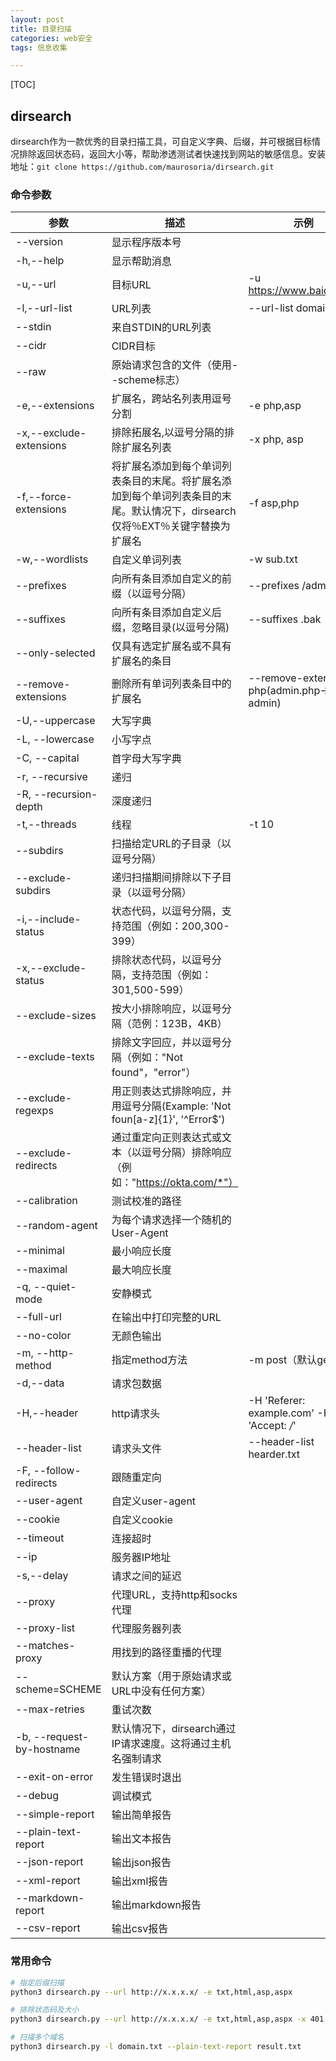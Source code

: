 ```yaml
---
layout: post
title: 目录扫描
categories: web安全
tags: 信息收集

---
```


[TOC]

## dirsearch

dirsearch作为一款优秀的目录扫描工具，可自定义字典、后缀，并可根据目标情况排除返回状态码，返回大小等，帮助渗透测试者快速找到网站的敏感信息。安装地址：`git clone https://github.com/maurosoria/dirsearch.git`

### 命令参数

| 参数                      | 描述                                                         | 示例                                       |
| ------------------------- | ------------------------------------------------------------ | ------------------------------------------ |
| --version                 | 显示程序版本号                                               |                                            |
| -h,--help                 | 显示帮助消息                                                 |                                            |
| -u,--url                  | 目标URL                                                      | -u https://www.baidu.com                   |
| -l,--url-list             | URL列表                                                      | --url-list domain.txt                      |
| --stdin                   | 来自STDIN的URL列表                                           |                                            |
| --cidr                    | CIDR目标                                                     |                                            |
| --raw                     | 原始请求包含的文件（使用--scheme标志）                       |                                            |
| -e,--extensions           | 扩展名，跨站名列表用逗号分割                                 | -e php,asp                                 |
| -x,--exclude-extensions   | 排除拓展名,以逗号分隔的排除扩展名列表                        | -x php, asp                                |
| -f,--force-extensions     | 将扩展名添加到每个单词列表条目的末尾。将扩展名添加到每个单词列表条目的末尾。默认情况下，dirsearch仅将％EXT％关键字替换为扩展名 | -f asp,php                                 |
| -w,--wordlists            | 自定义单词列表                                               | -w sub.txt                                 |
| --prefixes                | 向所有条目添加自定义的前缀（以逗号分隔）                     | --prefixes /admin/                         |
| --suffixes                | 向所有条目添加自定义后缀，忽略目录(以逗号分隔)               | --suffixes  .bak                           |
| --only-selected           | 仅具有选定扩展名或不具有扩展名的条目                         |                                            |
| --remove-extensions       | 删除所有单词列表条目中的扩展名                               | --remove-extensions php(admin.php-> admin) |
| -U,--uppercase            | 大写字典                                                     |                                            |
| -L, --lowercase           | 小写字点                                                     |                                            |
| -C, --capital             | 首字母大写字典                                               |                                            |
| -r, --recursive           | 递归                                                         |                                            |
| -R, --recursion-depth     | 深度递归                                                     |                                            |
| -t,--threads              | 线程                                                         | -t 10                                      |
| --subdirs                 | 扫描给定URL的子目录（以逗号分隔）                            |                                            |
| --exclude-subdirs         | 递归扫描期间排除以下子目录（以逗号分隔）                     |                                            |
| -i,--include-status       | 状态代码，以逗号分隔，支持范围（例如：200,300-399）          |                                            |
| -x,--exclude-status       | 排除状态代码，以逗号分隔，支持范围（例如：301,500-599）      |                                            |
| --exclude-sizes           | 按大小排除响应，以逗号分隔（范例：123B，4KB）                |                                            |
| --exclude-texts           | 排除文字回应，并以逗号分隔（例如："Not found"，"error"）     |                                            |
| --exclude-regexps         | 用正则表达式排除响应，并用逗号分隔(Example: 'Not foun[a-z]{1}', '^Error$') |                                            |
| --exclude-redirects       | 通过重定向正则表达式或文本（以逗号分隔）排除响应（例如："https://okta.com/*"） |                                            |
| --calibration             | 测试校准的路径                                               |                                            |
| --random-agent            | 为每个请求选择一个随机的User-Agent                           |                                            |
| --minimal                 | 最小响应长度                                                 |                                            |
| --maximal                 | 最大响应长度                                                 |                                            |
| -q, --quiet-mode          | 安静模式                                                     |                                            |
| --full-url                | 在输出中打印完整的URL                                        |                                            |
| --no-color                | 无颜色输出                                                   |                                            |
| -m, --http-method         | 指定method方法                                               | -m post（默认get）                         |
| -d,--data                 | 请求包数据                                                   |                                            |
| -H,--header               | http请求头                                                   | -H 'Referer: example.com' -H 'Accept: */*' |
| --header-list             | 请求头文件                                                   | --header-list hearder.txt                  |
| -F, --follow-redirects    | 跟随重定向                                                   |                                            |
| --user-agent              | 自定义user-agent                                             |                                            |
| --cookie                  | 自定义cookie                                                 |                                            |
| --timeout                 | 连接超时                                                     |                                            |
| --ip                      | 服务器IP地址                                                 |                                            |
| -s,--delay                | 请求之间的延迟                                               |                                            |
| --proxy                   | 代理URL，支持http和socks代理                                 |                                            |
| --proxy-list              | 代理服务器列表                                               |                                            |
| --matches-proxy           | 用找到的路径重播的代理                                       |                                            |
| --scheme=SCHEME           | 默认方案（用于原始请求或URL中没有任何方案）                  |                                            |
| --max-retries             | 重试次数                                                     |                                            |
| -b, --request-by-hostname | 默认情况下，dirsearch通过IP请求速度。这将通过主机名强制请求  |                                            |
| --exit-on-error           | 发生错误时退出                                               |                                            |
| --debug                   | 调试模式                                                     |                                            |
| --simple-report           | 输出简单报告                                                 |                                            |
| --plain-text-report       | 输出文本报告                                                 |                                            |
| --json-report             | 输出json报告                                                 |                                            |
| --xml-report              | 输出xml报告                                                  |                                            |
| --markdown-report         | 输出markdown报告                                             |                                            |
| --csv-report              | 输出csv报告                                                  |                                            |

### 常用命令

```bash
# 指定后缀扫描
python3 dirsearch.py --url http://x.x.x.x/ -e txt,html,asp,aspx

# 排除状态码及大小
python3 dirsearch.py --url http://x.x.x.x/ -e txt,html,asp,aspx -x 401 --exclude-sizes 1000

# 扫描多个域名
python3 dirsearch.py -l domain.txt --plain-text-report result.txt
```

